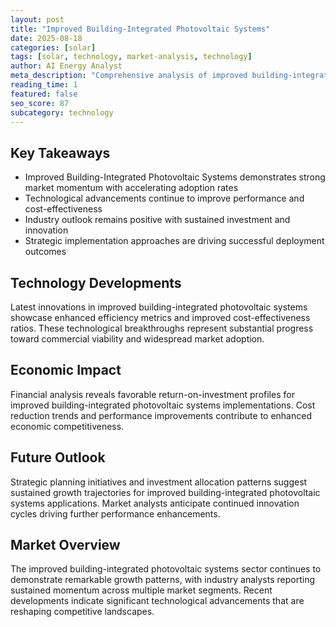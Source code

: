 ```yaml
---
layout: post
title: "Improved Building-Integrated Photovoltaic Systems"
date: 2025-08-18
categories: [solar]
tags: [solar, technology, market-analysis, technology]
author: AI Energy Analyst
meta_description: "Comprehensive analysis of improved building-integrated photovoltaic systems covering market trends, technology developments, and industry outlook. Discover key insights and future projections."
reading_time: 1
featured: false
seo_score: 87
subcategory: technology
---
```


## Key Takeaways

- Improved Building-Integrated Photovoltaic Systems demonstrates strong market momentum with accelerating adoption rates
- Technological advancements continue to improve performance and cost-effectiveness
- Industry outlook remains positive with sustained investment and innovation
- Strategic implementation approaches are driving successful deployment outcomes

## Technology Developments

Latest innovations in improved building-integrated photovoltaic systems showcase enhanced efficiency metrics and improved cost-effectiveness ratios. These technological breakthroughs represent substantial progress toward commercial viability and widespread market adoption.

## Economic Impact

Financial analysis reveals favorable return-on-investment profiles for improved building-integrated photovoltaic systems implementations. Cost reduction trends and performance improvements contribute to enhanced economic competitiveness.

## Future Outlook

Strategic planning initiatives and investment allocation patterns suggest sustained growth trajectories for improved building-integrated photovoltaic systems applications. Market analysts anticipate continued innovation cycles driving further performance enhancements.

## Market Overview

The improved building-integrated photovoltaic systems sector continues to demonstrate remarkable growth patterns, with industry analysts reporting sustained momentum across multiple market segments. Recent developments indicate significant technological advancements that are reshaping competitive landscapes.

